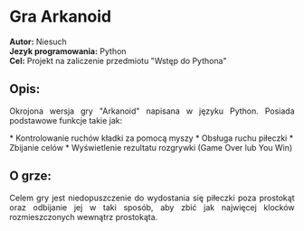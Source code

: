 # Gra Arkanoid
<b>Autor:</b> Niesuch <br />
<b>Jezyk programowania:</b> Python <br />
<b>Cel:</b> Projekt na zaliczenie przedmiotu "Wstęp do Pythona"  <br />

## Opis:
<p align="justify"> Okrojona wersja gry "Arkanoid" napisana w języku Python. Posiada podstawowe funkcje takie jak: <br /></p>
* Kontrolowanie ruchów kładki za pomocą myszy 
* Obsługa ruchu piłeczki
* Zbijanie celów
* Wyświetlenie rezultatu rozgrywki (Game Over lub You Win)

## O grze:
<p align="justify">Celem gry jest niedopuszczenie do wydostania się piłeczki poza prostokąt oraz odbijanie jej w taki sposób, aby zbić jak najwięcej klocków rozmieszczonych wewnątrz prostokąta.</p>
